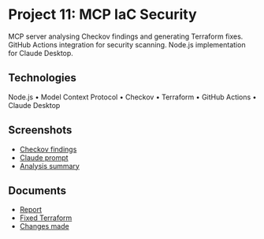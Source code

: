 # Project 11: MCP IaC Security

MCP server analysing Checkov findings and generating Terraform fixes. GitHub Actions integration for security scanning. Node.js implementation for Claude Desktop.

## Technologies

Node.js • Model Context Protocol • Checkov • Terraform • GitHub Actions • Claude Desktop

## Screenshots

- [Checkov findings](screenshots/1.png)
- [Claude prompt](screenshots/2.png)
- [Analysis summary](screenshots/3.png)

## Documents

- [Report](documents/report.md)
- [Fixed Terraform](documents/fixed-terraform.tf)
- [Changes made](documents/changes-made.md)